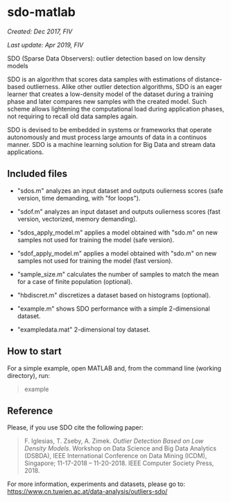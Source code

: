 # sdo-matlab

*Created: Dec 2017, FIV*

*Last update: Apr 2019, FIV*

SDO (Sparse Data Observers): outlier detection based on low density models

SDO is an algorithm that scores data samples with estimations of distance-based outlierness. 
Alike other outlier detection algorithms, SDO is an eager learner that creates a low-density model 
of the dataset during a training phase and later compares new samples with the created model. 
Such scheme allows lightening the computational load during application phases, not requiring 
to recall old data samples again.

SDO is devised to be embedded in systems or frameworks that operate autonomously and must process 
large amounts of data in a continuos manner. SDO is a machine learning solution for Big Data and 
stream data applications.

## Included files

- "sdos.m" analyzes an input dataset and outputs oulierness scores (safe version, time demanding, with "for loops").

- "sdof.m" analyzes an input dataset and outputs oulierness scores (fast version, vectorized, memory demanding).

- "sdos_apply_model.m" applies a model obtained with "sdo.m" on new samples not used for training the model (safe version).

- "sdof_apply_model.m" applies a model obtained with "sdo.m" on new samples not used for training the model (fast version).

- "sample_size.m" calculates the number of samples to match the mean for a case of finite population (optional).

- "hbdiscret.m" discretizes a dataset based on histograms (optional).

- "example.m" shows SDO performance with a simple 2-dimensional dataset.

- "exampledata.mat" 2-dimensional toy dataset.

## How to start

For a simple example, open MATLAB and, from the command line (working directory), run:
> example

## Reference

Please, if you use SDO cite the following paper:

> F. Iglesias, T. Zseby, A. Zimek. *Outlier Detection Based on Low Density Models*. Workshop on Data Science and Big Data Analytics (DSBDA), IEEE International Conference on Data Mining (ICDM), Singapore; 11-17-2018 – 11-20-2018. IEEE Computer Society Press, 2018. 

For more information, experiments and datasets, please go to:
https://www.cn.tuwien.ac.at/data-analysis/outliers-sdo/

